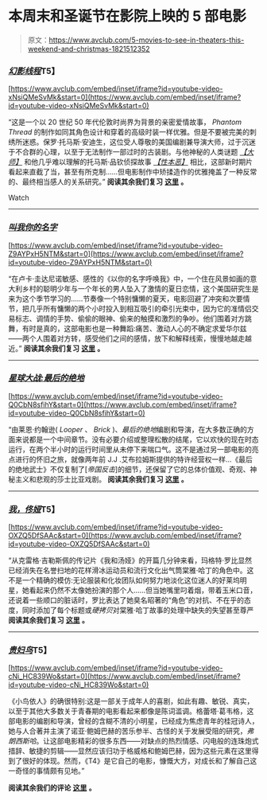 # 本周末和圣诞节在影院上映的 5 部电影

> 原文：<https://www.avclub.com/5-movies-to-see-in-theaters-this-weekend-and-christmas-1821512352>

### [*幻影线程*](https://www.avclub.com/p-t-anderson-reunites-with-daniel-day-lewis-for-the-ex-1821100576)T5】

 [https://www.avclub.com/embed/inset/iframe?id=youtube-video-xNsiQMeSvMk&start=0](https://www.avclub.com/embed/inset/iframe?id=youtube-video-xNsiQMeSvMk&start=0) 

“这是一个以 20 世纪 50 年代伦敦时尚界为背景的亲密爱情故事， *Phantom Thread* 的制作如同其角色设计和穿着的高级时装一样优雅。但是不要被完美的刺绣所迷惑。保罗·托马斯·安迪生，这位受人尊敬的美国编剧兼导演大师，过于沉迷于不合群的心理，以至于无法制作一部过时的古装剧。与他神秘的人类谜题 [*【大师】*](https://film.avclub.com/the-master-1798174159) 和他几乎难以理解的托马斯·品钦侦探故事 [*【性本恶】*](https://film.avclub.com/p-t-anderson-goes-back-to-the-70s-and-noir-themes-wit-1798182170) 相比，这部新时期片看起来直截了当，甚至有所克制……但电影制作中矫揉造作的优雅掩盖了一种反常的、最终相当感人的关系研究。”
**阅读其余我们复习** [**这里**](https://www.avclub.com/p-t-anderson-reunites-with-daniel-day-lewis-for-the-ex-1821100576) **。**

Watch

* * *

### [***叫我你的名字***](https://www.avclub.com/there-arent-many-summer-love-stories-as-rapturously-bit-1820662005)

 [https://www.avclub.com/embed/inset/iframe?id=youtube-video-Z9AYPxH5NTM&start=0](https://www.avclub.com/embed/inset/iframe?id=youtube-video-Z9AYPxH5NTM&start=0) 

“在卢卡·圭达尼诺敏感、感性的《以你的名字呼唤我》中，一个住在风景如画的意大利乡村的聪明少年与一个年长的男人坠入了激情的夏日恋情，这个美国研究生是来为这个季节学习的……节奏像一个特别慵懒的夏天，电影回避了冲突和次要情节，把几乎所有慵懒的两个小时投入到相互吸引的牵引光束中，因为它的准情侣交易标志、调情的手势、偷偷的眼神、偷来的触摸和激烈的争吵。他们围着对方跳舞，有时是真的，这部电影也是一种舞蹈:痛苦、激动人心的不确定求爱华尔兹——两个人围着对方转，感受他们之间的感情，放下和解释线索，慢慢地越走越近。”
**阅读其余我们复习** [**这里**](https://www.avclub.com/there-arent-many-summer-love-stories-as-rapturously-bit-1820662005) **。**

* * *

### [***星球大战:最后的绝地***](https://www.avclub.com/the-last-jedi-locates-that-middle-chapter-empire-strik-1821221823#_ga=2.195888751.216683007.1513103165-1846629875.1494004057)

 [https://www.avclub.com/embed/inset/iframe?id=youtube-video-Q0CbN8sfihY&start=0](https://www.avclub.com/embed/inset/iframe?id=youtube-video-Q0CbN8sfihY&start=0) 

“由莱恩·约翰逊( *Looper* 、 *Brick* )、*最后的绝地*编剧和导演，在大多数正确的方面来说都是一个中间章节。没有必要介绍或整理松散的结尾，它以欢快的现在时态运行，在两个半小时的运行时间里从未停下来喘口气。这不是通过另一部电影的亮点进行的怀旧之旅，就像两年前 J.J .艾布拉姆斯提供的特许经营权一样...《最后的绝地武士》不仅复制了[*帝国反击*]的细节，还保留了它的总体价值观、奇观、神秘主义和悲观的莎士比亚戏剧。
**阅读其余我们复习** [**这里**](https://www.avclub.com/the-last-jedi-locates-that-middle-chapter-empire-strik-1821221823) **。**

* * *

### [*我，佟娅*](https://www.avclub.com/margot-robbie-skates-around-the-diet-scorsese-tricks-of-1821052964)T5】

 [https://www.avclub.com/embed/inset/iframe?id=youtube-video-OXZQ5DfSAAc&start=0](https://www.avclub.com/embed/inset/iframe?id=youtube-video-OXZQ5DfSAAc&start=0) 

“从克雷格·吉勒斯佩的传记片《我和汤娅》的开篇几分钟来看，玛格特·罗比显然已经消失在名誉扫地的花样滑冰运动员和流行文化出气筒棠雅·哈丁的角色中。这不是一个精确的模仿:无论服装和化妆团队如何努力地淡化这位迷人的好莱坞明星，她看起来仍然不太像她扮演的那个人……但当她嘴里叼着烟，带着玉米口音，还说着一些顺口的脏话时，罗比表达了她臭名昭著的“角色”的对抗、不在乎的态度，同时添加了每个标题或*硬拷贝*对棠雅·哈丁故事的处理中缺失的失望甚至尊严
**阅读其余我们复习** [**这里**](https://www.avclub.com/margot-robbie-skates-around-the-diet-scorsese-tricks-of-1821052964) **。**

* * *

### [*贵妇鸟*](https://www.avclub.com/greta-gerwigs-uproarious-beautiful-lady-bird-puts-the-1819996029#_ga=2.208508689.2016300611.1509376049-1531855635.1492637294)T5】

 [https://www.avclub.com/embed/inset/iframe?id=youtube-video-cNi_HC839Wo&start=0](https://www.avclub.com/embed/inset/iframe?id=youtube-video-cNi_HC839Wo&start=0) 

《小鸟依人》的确很特别:这是一部关于成年人的喜剧，如此有趣、敏锐、真实，以至于其他大多数关于青春期的电影看起来都像是陈词滥调。格蕾塔·葛韦格，这部电影的编剧和导演，曾经的含糊不清的小明星，已经成为焦虑青年的桂冠诗人，她与人合著并主演了诺亚·鲍姆巴赫的苦乐参半、古怪的关于发展受阻的研究，*弗朗西斯哈*。让这部电影精彩的很多东西——对缺点的热烈情感、闪电般的连珠炮式措辞、敏捷的剪辑——显然应该归功于格威格和鲍姆巴赫，因为这些元素在这里得到了很好的体现。然而，《T4》是它自己的电影，慷慨大方，对成长和了解自己这一奇怪的事情颇有见地。”

**阅读其余我们的评论** [**这里**](https://www.avclub.com/greta-gerwigs-uproarious-beautiful-lady-bird-puts-the-1819996029#_ga=2.208508689.2016300611.1509376049-1531855635.1492637294) **。**
